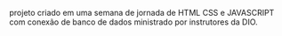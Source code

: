 projeto criado em uma semana de jornada de HTML CSS e JAVASCRIPT com conexão de banco de dados ministrado por instrutores da DIO.